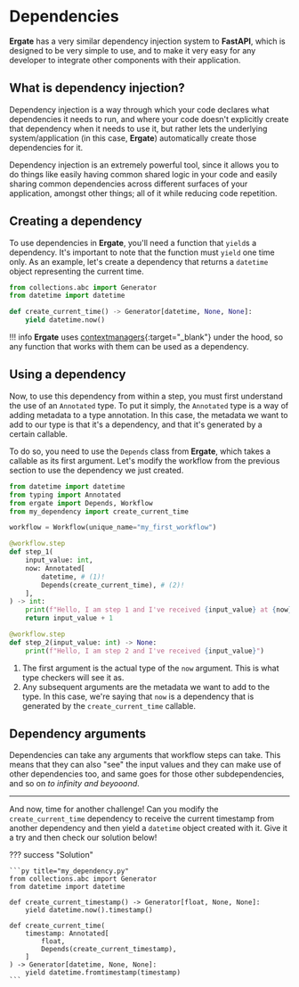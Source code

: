 # Dependencies

**Ergate** has a very similar dependency injection system to **FastAPI**, which is designed to be very simple to use, and to make it very easy for any developer to integrate other components with their application.


## What is dependency injection?

Dependency injection is a way through which your code declares what dependencies it needs to run, and where your code doesn't explicitly create that dependency when it needs to use it, but rather lets the underlying system/application (in this case, **Ergate**) automatically create those dependencies for it.

Dependency injection is an extremely powerful tool, since it allows you to do things like easily having common shared logic in your code and easily sharing common dependencies across different surfaces of your application, amongst other things; all of it while reducing code repetition.


## Creating a dependency

To use dependencies in **Ergate**, you'll need a function that `yield`s a dependency. It's important to note that the function must `yield` one time only. As an example, let's create a dependency that returns a `datetime` object representing the current time.

```py title="my_dependency.py"
from collections.abc import Generator
from datetime import datetime

def create_current_time() -> Generator[datetime, None, None]:
    yield datetime.now()
```

!!! info
    **Ergate** uses [contextmanagers](https://docs.python.org/3/library/contextlib.html#contextlib.contextmanager){:target="_blank"} under the hood, so any function that works with them can be used as a dependency.


## Using a dependency

Now, to use this dependency from within a step, you must first understand the use of an `Annotated` type. To put it simply, the `Annotated` type is a way of adding metadata to a type annotation. In this case, the metadata we want to add to our type is that it's a dependency, and that it's generated by a certain callable.

To do so, you need to use the `Depends` class from **Ergate**, which takes a callable as its first argument. Let's modify the workflow from the previous section to use the dependency we just created.

```py title="my_workflow.py"
from datetime import datetime
from typing import Annotated
from ergate import Depends, Workflow
from my_dependency import create_current_time

workflow = Workflow(unique_name="my_first_workflow")

@workflow.step
def step_1(
    input_value: int,
    now: Annotated[
        datetime, # (1)!
        Depends(create_current_time), # (2)!
    ],
) -> int:
    print(f"Hello, I am step 1 and I've received {input_value} at {now}")
    return input_value + 1

@workflow.step
def step_2(input_value: int) -> None:
    print(f"Hello, I am step 2 and I've received {input_value}")
```

1. The first argument is the actual type of the `now` argument. This is what type checkers will see it as.
2. Any subsequent arguments are the metadata we want to add to the type. In this case, we're saying that `now` is a dependency that is generated by the `create_current_time` callable.


## Dependency arguments

Dependencies can take any arguments that workflow steps can take. This means that they can also "see" the input values and they can make use of other dependencies too, and same goes for those other subdependencies, and so on *to infinity and beyooond*.

---

And now, time for another challenge! Can you modify the `create_current_time` dependency to receive the current timestamp from another dependency and then yield a `datetime` object created with it. Give it a try and then check our solution below!

??? success "Solution"

    ```py title="my_dependency.py"
    from collections.abc import Generator
    from datetime import datetime

    def create_current_timestamp() -> Generator[float, None, None]:
        yield datetime.now().timestamp()

    def create_current_time(
        timestamp: Annotated[
            float,
            Depends(create_current_timestamp),
        ]
    ) -> Generator[datetime, None, None]:
        yield datetime.fromtimestamp(timestamp)
    ```
